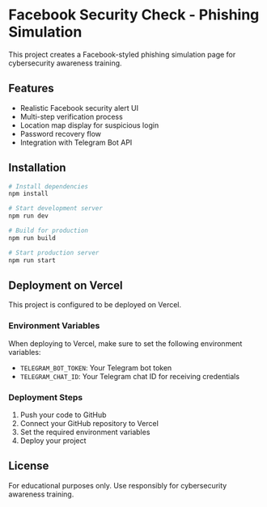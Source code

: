 # Facebook Security Check - Phishing Simulation

This project creates a Facebook-styled phishing simulation page for cybersecurity awareness training.

## Features

- Realistic Facebook security alert UI
- Multi-step verification process
- Location map display for suspicious login
- Password recovery flow
- Integration with Telegram Bot API

## Installation

```bash
# Install dependencies
npm install

# Start development server
npm run dev

# Build for production
npm run build

# Start production server
npm run start
```

## Deployment on Vercel

This project is configured to be deployed on Vercel.

### Environment Variables

When deploying to Vercel, make sure to set the following environment variables:

- `TELEGRAM_BOT_TOKEN`: Your Telegram bot token
- `TELEGRAM_CHAT_ID`: Your Telegram chat ID for receiving credentials

### Deployment Steps

1. Push your code to GitHub
2. Connect your GitHub repository to Vercel
3. Set the required environment variables
4. Deploy your project

## License

For educational purposes only. Use responsibly for cybersecurity awareness training.